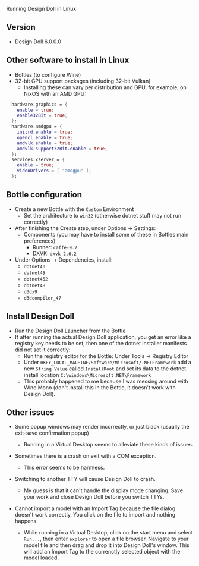 Running Design Doll in Linux

## Version
- Design Doll 6.0.0.0

## Other software to install in Linux
- Bottles (to configure Wine)
- 32-bit GPU support packages (including 32-bit Vulkan)
  - Installing these can vary per distribution and GPU, for example, on NixOS with an AMD GPU:
```nix
  hardware.graphics = {
    enable = true;
    enable32Bit = true;
  };
  hardware.amdgpu = {
    initrd.enable = true;
    opencl.enable = true;
    amdvlk.enable = true;
    amdvlk.support32Bit.enable = true;
  };
  services.xserver = {
    enable = true;
    videoDrivers = [ "amdgpu" ];
  };
```

## Bottle configuration
- Create a new Bottle with the `Custom` Environment
  - Set the architecture to `win32` (otherwise dotnet stuff may not run correctly)
- After finishing the Create step, under Options -> Settings:
  - Components (you may have to install some of these in Bottles main preferences)
    - Runner: `caffe-9.7`
    - DXVK: `dxvk-2.6.2`
- Under Options -> Dependencies, install:
  - `dotnet40`
  - `dotnet45`
  - `dotnet452`
  - `dotnet48`
  - `d3dx9`
  - `d3dcompiler_47`

## Install Design Doll
- Run the Design Doll Launcher from the Bottle
- If after running the actual Design Doll application, you get an error like a registry key needs to be set, then one of the dotnet installer manifests did not set it correctly:
  - Run the registry editor for the Bottle: Under Tools -> Registry Editor
  - Under `HKEY_LOCAL_MACHINE/Software/Microsoft/.NETFramework` add a new `String Value` called `InstallRoot` and set its data to the dotnet install location `C:\windows\Microsoft.NET\Framework`
  - This probably happened to me because I was messing around with Wine Mono (don't install this in the Bottle, it doesn't work with Design Doll).
 
## Other issues
- Some popup windows may render incorrectly, or just black (usually the exit-save confirmation popup)
  - Running in a Virtual Desktop seems to alleviate these kinds of issues.

- Sometimes there is a crash on exit with a COM exception.
  - This error seems to be harmless.

- Switching to another TTY will cause Design Doll to crash.
  - My guess is that it can't handle the display mode changing. Save your work and close Design Doll before you switch TTYs.
 
- Cannot import a model with an Import Tag because the file dialog doesn't work correctly. You click on the file to import and nothing happens.
  - While running in a Virtual Desktop, click on the start menu and select `Run...`, then enter `explorer` to open a file browser. Navigate to your model file and then drag and drop it into Design Doll's window. This will add an Import Tag to the currenctly selected object with the model loaded.
